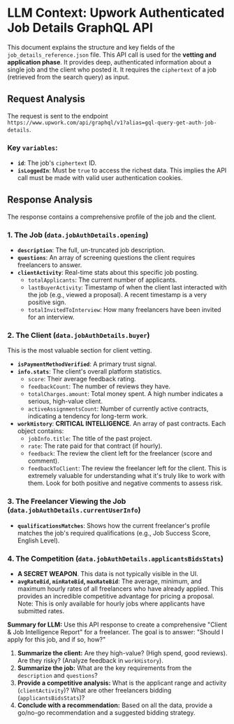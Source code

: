 # LLM Context: Upwork Authenticated Job Details GraphQL API

This document explains the structure and key fields of the `job_details_reference.json` file. This API call is used for the **vetting and application phase**. It provides deep, authenticated information about a single job and the client who posted it. It requires the `ciphertext` of a job (retrieved from the search query) as input.

## Request Analysis

The request is sent to the endpoint `https://www.upwork.com/api/graphql/v1?alias=gql-query-get-auth-job-details`.

### Key `variables`:

-   **`id`**: The job's `ciphertext` ID.
-   **`isLoggedIn`**: Must be `true` to access the richest data. This implies the API call must be made with valid user authentication cookies.

## Response Analysis

The response contains a comprehensive profile of the job and the client.

### 1. The Job (`data.jobAuthDetails.opening`)

-   **`description`**: The full, un-truncated job description.
-   **`questions`**: An array of screening questions the client requires freelancers to answer.
-   **`clientActivity`**: Real-time stats about this specific job posting.
    -   `totalApplicants`: The current number of applicants.
    -   `lastBuyerActivity`: Timestamp of when the client last interacted with the job (e.g., viewed a proposal). A recent timestamp is a very positive sign.
    -   `totalInvitedToInterview`: How many freelancers have been invited for an interview.

### 2. The Client (`data.jobAuthDetails.buyer`)

This is the most valuable section for client vetting.

-   **`isPaymentMethodVerified`**: A primary trust signal.
-   **`info.stats`**: The client's overall platform statistics.
    -   `score`: Their average feedback rating.
    -   `feedbackCount`: The number of reviews they have.
    -   `totalCharges.amount`: Total money spent. A high number indicates a serious, high-value client.
    -   `activeAssignmentsCount`: Number of currently active contracts, indicating a tendency for long-term work.
-   **`workHistory`**: **CRITICAL INTELLIGENCE**. An array of past contracts. Each object contains:
    -   `jobInfo.title`: The title of the past project.
    -   `rate`: The rate paid for that contract (if hourly).
    -   `feedback`: The review the client left for the freelancer (score and comment).
    -   `feedbackToClient`: The review the freelancer left for the client. This is extremely valuable for understanding what it's truly like to work with them. Look for both positive and negative comments to assess risk.

### 3. The Freelancer Viewing the Job (`data.jobAuthDetails.currentUserInfo`)

-   **`qualificationsMatches`**: Shows how the current freelancer's profile matches the job's required qualifications (e.g., Job Success Score, English Level).

### 4. The Competition (`data.jobAuthDetails.applicantsBidsStats`)

-   **A SECRET WEAPON**. This data is not typically visible in the UI.
-   **`avgRateBid`, `minRateBid`, `maxRateBid`**: The average, minimum, and maximum hourly rates of all freelancers who have already applied. This provides an incredible competitive advantage for pricing a proposal. Note: This is only available for hourly jobs where applicants have submitted rates.

**Summary for LLM:** Use this API response to create a comprehensive "Client & Job Intelligence Report" for a freelancer. The goal is to answer: "Should I apply for this job, and if so, how?"
1.  **Summarize the client:** Are they high-value? (High spend, good reviews). Are they risky? (Analyze feedback in `workHistory`).
2.  **Summarize the job:** What are the key requirements from the `description` and `questions`?
3.  **Provide a competitive analysis:** What is the applicant range and activity (`clientActivity`)? What are other freelancers bidding (`applicantsBidsStats`)?
4.  **Conclude with a recommendation:** Based on all the data, provide a go/no-go recommendation and a suggested bidding strategy.